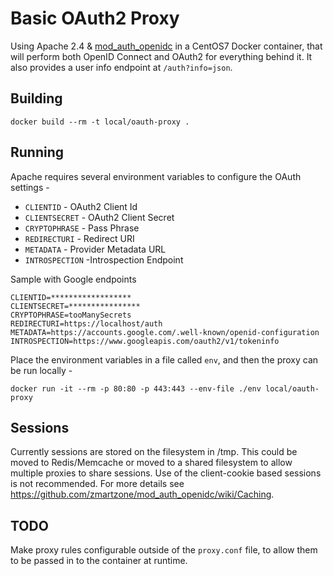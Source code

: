 # Basic OAuth2 Proxy 
Using Apache 2.4 & [mod_auth_openidc](https://github.com/zmartzone/mod_auth_openidc) in a CentOS7 Docker container, that will perform both OpenID Connect and OAuth2 for everything behind it. It also provides a user info endpoint at `/auth?info=json`.

## Building 
    docker build --rm -t local/oauth-proxy .

## Running
Apache requires several environment variables to configure the OAuth settings -
* `CLIENTID` - OAuth2 Client Id
* `CLIENTSECRET` - OAuth2 Client Secret
* `CRYPTOPHRASE` - Pass Phrase
* `REDIRECTURI` - Redirect URI
* `METADATA` - Provider Metadata URL
* `INTROSPECTION` -Introspection Endpoint

Sample with Google endpoints 
    
    CLIENTID=******************
    CLIENTSECRET=****************
    CRYPTOPHRASE=tooManySecrets
    REDIRECTURI=https://localhost/auth
    METADATA=https://accounts.google.com/.well-known/openid-configuration
    INTROSPECTION=https://www.googleapis.com/oauth2/v1/tokeninfo

Place the environment variables in a file called `env`, and then the proxy can be run locally - 

    docker run -it --rm -p 80:80 -p 443:443 --env-file ./env local/oauth-proxy

## Sessions
Currently sessions are stored on the filesystem in /tmp. This could be moved to Redis/Memcache or moved to a shared filesystem to allow multiple proxies to share sessions. Use of the client-cookie based sessions is not recommended. For more details see https://github.com/zmartzone/mod_auth_openidc/wiki/Caching.

## TODO
Make proxy rules configurable outside of the `proxy.conf` file, to allow them to be passed in to the container at runtime.
